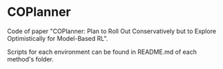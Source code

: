 # COPlanner

Code of paper "COPlanner: Plan to Roll Out Conservatively but to Explore Optimistically for Model-Based RL".

Scripts for each environment can be found in README.md of each method's folder.
